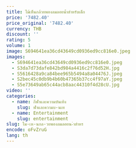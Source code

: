 ```yaml
---
title: ไม้เห็นกล้วยพองลมลอยน้ำสำหรับเด็ก
price: '7482.40'
price_original: '7482.40'
currency: THB
discount: ''
rating: 5
volume: 1
image: S694641ea36cd43649cd0936ed9cc816e0.jpeg
images:
  - S694641ea36cd43649cd0936ed9cc816e0.jpeg
  - S3da7d73dafe842bd984a4416c2f76d52H.jpg
  - S5616428a9ca84bee965b5494a8a04476J.jpeg
  - S2bec45c0db9b4b60b47365b37cc4f97aY.jpeg
  - S5e73649ab65c44acb8aac44310f4d28cU.jpg
video: ''
categories:
  - name: กีฬาและความบันเทิง
    slug: ฬาและความบ-นเท
  - name: Entertainment
    slug: entertainment
slug: ไม-เห-นกล-วยพองลมลอยน-ำสำหร
encode: oFvZruG
lang: th
---
```

  